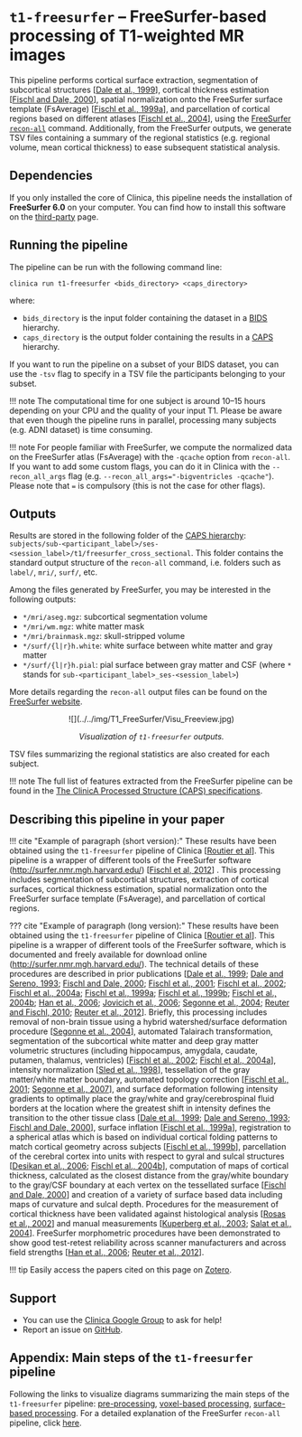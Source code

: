 # `t1-freesurfer` – FreeSurfer-based processing of T1-weighted MR images

This pipeline performs cortical surface extraction, segmentation of subcortical structures [[Dale et al., 1999](http://dx.doi.org/10.1006/nimg.1998.0395)], cortical thickness estimation [[Fischl and Dale, 2000](http://dx.doi.org/10.1073/pnas.200033797)], spatial normalization onto the FreeSurfer surface template (FsAverage) [[Fischl et al., 1999a](http://dx.doi.org/10.1006/nimg.1998.0396)], and parcellation of cortical regions based on different atlases [[Fischl et al., 2004](http://dx.doi.org/10.1093/cercor/bhg087)], using the [FreeSurfer `recon-all`](https://surfer.nmr.mgh.harvard.edu/fswiki/recon-all) command. Additionally, from the FreeSurfer outputs, we generate TSV files containing a summary of the regional statistics (e.g. regional volume, mean cortical thickness) to ease subsequent statistical analysis.


## Dependencies
<!-- If you installed the docker image of Clinica, nothing is required. -->
If you only installed the core of Clinica, this pipeline needs the installation of **FreeSurfer 6.0** on your computer. You can find how to install this software on the [third-party](../../Third-party) page.

## Running the pipeline
The pipeline can be run with the following command line:
```Text
clinica run t1-freesurfer <bids_directory> <caps_directory>
```
where:

  - `bids_directory` is the input folder containing the dataset in a [BIDS](../../BIDS) hierarchy.
  - `caps_directory` is the output folder containing the results in a [CAPS](../../CAPS/Introduction) hierarchy.

If you want to run the pipeline on a subset of your BIDS dataset, you can use the `-tsv` flag to specify in a TSV file the participants belonging to your subset.

!!! note
    The computational time for one subject is around 10–15 hours depending on your CPU and the quality of your input T1. Please be aware that even though the pipeline runs in parallel, processing many subjects (e.g. ADNI dataset) is time consuming.

!!! note
    For people familiar with FreeSurfer, we compute the normalized data on the FreeSurfer atlas (FsAverage) with the `-qcache` option from `recon-all`. If you want to add some custom flags, you can do it in Clinica with the `--recon_all_args` flag (e.g. `--recon_all_args="-bigventricles -qcache"`). Please note that `=` is compulsory (this is not the case for other flags).


## Outputs
Results are stored in the following folder of the [CAPS hierarchy](../../CAPS/Specifications/#t1-freesurfer-freesurfer-based-processing-of-t1-weighted-mr-images): `subjects/sub-<participant_label>/ses-<session_label>/t1/freesurfer_cross_sectional`.
This folder contains the standard output structure of the `recon-all` command, i.e. folders such as `label/`, `mri/`, `surf/`, etc.

Among the files generated by FreeSurfer, you may be interested in the following outputs:

  - `*/mri/aseg.mgz`: subcortical segmentation volume
  - `*/mri/wm.mgz`: white matter mask
  - `*/mri/brainmask.mgz`: skull-stripped volume
  - `*/surf/{l|r}h.white`: white surface between white matter and gray matter
  - `*/surf/{l|r}h.pial`: pial surface between gray matter and CSF
  (where `*` stands for `sub-<participant_label>_ses-<session_label>`)


More details regarding the `recon-all` output files can be found on the [FreeSurfer website](https://surfer.nmr.mgh.harvard.edu/fswiki/ReconAllOutputFiles).

<center>![](../../img/T1_FreeSurfer/Visu_Freeview.jpg)</center>

*<center>Visualization of `t1-freesurfer` outputs.</center>*

TSV files summarizing the regional statistics are also created for each subject.

!!! note
    The full list of features extracted from the FreeSurfer pipeline can be found in the [The ClinicA Processed Structure (CAPS) specifications](../../CAPS/Specifications/#t1-freesurfer-freesurfer-based-processing-of-t1-weighted-mr-images).


<!-- ## Visualization of the results

!!! note
    The visualization command is not available for the moment. Please come back later, this section will be updated ASAP. -->


## Describing this pipeline in your paper

!!! cite "Example of paragraph (short version):"
    These results have been obtained using the `t1-freesurfer` pipeline of Clinica [[Routier et al](https://hal.inria.fr/hal-02308126/)]. This pipeline is a wrapper of different tools of the FreeSurfer software (http://surfer.nmr.mgh.harvard.edu/) [[Fischl et al, 2012](http://dx.doi.org/10.1016/j.neuroimage.2012.01.021)] . This processing includes segmentation of subcortical structures, extraction of cortical surfaces, cortical thickness estimation, spatial normalization onto the FreeSurfer surface template (FsAverage), and parcellation of cortical regions.

??? cite "Example of paragraph (long version):"
    These results have been obtained using the `t1-freesurfer` pipeline of Clinica [[Routier et al](https://hal.inria.fr/hal-02308126/)]. This pipeline is a wrapper of  different tools of the FreeSurfer software, which is documented and freely available for download online (http://surfer.nmr.mgh.harvard.edu/). The technical details of these procedures are described in prior publications [[Dale et al., 1999](http://dx.doi.org/10.1006/nimg.1998.0395); [Dale and Sereno, 1993](http://dx.doi.org/10.1162/jocn.1993.5.2.162); [Fischl and Dale, 2000](http://dx.doi.org/10.1073/pnas.200033797); [Fischl et al., 2001](http://dx.doi.org/10.1109/42.906426); [Fischl et al., 2002](http://dx.doi.org/10.1016/S0896-6273(02)00569-X); [Fischl et al., 2004a](http://dx.doi.org/10.1016/j.neuroimage.2004.07.016); [Fischl et al., 1999a](http://dx.doi.org/10.1006/nimg.1998.0396); [Fischl et al., 1999b](http://dx.doi.org/10.1002/(SICI)1097-0193(1999)8:4<272::AID-HBM10>3.0.CO;2-4); [Fischl et al., 2004b](http://dx.doi.org/10.1093/cercor/bhg087); [Han et al., 2006](http://dx.doi.org/10.1016/j.neuroimage.2006.02.051); [Jovicich et al., 2006](http://dx.doi.org/10.1016/j.neuroimage.2005.09.046); [Segonne et al., 2004](http://dx.doi.org/10.1016/j.neuroimage.2004.03.032); [Reuter and Fischl, 2010](http://dx.doi.org/10.1016/j.neuroimage.2011.02.076); [Reuter et al., 2012](http://dx.doi.org/10.1016/j.neuroimage.2012.02.084)]. Briefly, this processing includes removal of non-brain tissue using a hybrid watershed/surface deformation procedure [[Segonne et al., 2004](http://dx.doi.org/10.1016/j.neuroimage.2004.03.032)], automated Talairach transformation, segmentation of the subcortical white matter and deep gray matter volumetric structures (including hippocampus, amygdala, caudate, putamen, thalamus, ventricles) [[Fischl et al., 2002](http://dx.doi.org/10.1016/S0896-6273(02)00569-X); [Fischl et al., 2004a](http://dx.doi.org/10.1016/j.neuroimage.2004.07.016)], intensity normalization [[Sled et al., 1998](http://dx.doi.org/10.1109/42.668698)], tessellation of the gray matter/white matter boundary, automated topology correction [[Fischl et al., 2001](http://dx.doi.org/10.1109/42.906426); [Segonne et al., 2007](http://dx.doi.org/10.1109/TMI.2006.887364)], and surface deformation following intensity gradients to optimally place the gray/white and gray/cerebrospinal fluid borders at the location where the greatest shift in intensity defines the transition to the other tissue class [[Dale et al., 1999](http://dx.doi.org/10.1006/nimg.1998.0395); [Dale and Sereno, 1993](http://dx.doi.org/10.1162/jocn.1993.5.2.162); [Fischl and Dale, 2000](http://dx.doi.org/10.1073/pnas.200033797)], surface inflation [[Fischl et al., 1999a](http://dx.doi.org/10.1006/nimg.1998.0396)], registration to a spherical atlas which is based on individual cortical folding patterns to match cortical geometry across subjects [[Fischl et al., 1999b](http://dx.doi.org/10.1002/(SICI)1097-0193(1999)8:4<272::AID-HBM10>3.0.CO;2-4)], parcellation of the cerebral cortex into units with respect to gyral and sulcal structures [[Desikan et al., 2006](http://dx.doi.org/10.1016/j.neuroimage.2006.01.021); [Fischl et al., 2004b](http://dx.doi.org/10.1093/cercor/bhg087)], computation of maps of cortical thickness, calculated as the closest distance from the gray/white boundary to the gray/CSF boundary at each vertex on the tessellated surface [[Fischl and Dale, 2000](http://dx.doi.org/10.1073/pnas.200033797)] and creation of a variety of surface based data including maps of curvature and sulcal depth. Procedures for the measurement of cortical thickness have been validated against histological analysis [[Rosas et al., 2002](http://dx.doi.org/10.1212/WNL.58.5.695)] and manual measurements [[Kuperberg et al., 2003](http://dx.doi.org/10.1001/archpsyc.60.9.878); [Salat et al., 2004](http://dx.doi.org/10.1093/cercor/bhh032)]. FreeSurfer morphometric procedures have been demonstrated to show good test-retest reliability across scanner manufacturers and across field strengths [[Han et al., 2006](http://dx.doi.org/10.1016/j.neuroimage.2006.02.051); [Reuter et al., 2012](http://dx.doi.org/10.1016/j.neuroimage.2012.02.084)].

!!! tip
    Easily access the papers cited on this page on [Zotero](https://www.zotero.org/groups/2240070/clinica_aramislab/items/collectionKey/GHAXT4R5).

## Support

-   You can use the [Clinica Google Group](https://groups.google.com/forum/#!forum/clinica-user) to ask for help!
-   Report an issue on [GitHub](https://github.com/aramis-lab/clinica/issues).

## Appendix: Main steps of the `t1-freesurfer` pipeline
Following the links to visualize diagrams summarizing the main steps of the `t1-freesurfer` pipeline: [pre-processing](../../img/T1_FreeSurfer/t1-freesurfer_pipeline1.svg), [voxel-based processing](../../img/T1_FreeSurfer/t1-freesurfer_pipeline2.svg), [surface-based processing](../../img/T1_FreeSurfer/t1-freesurfer_pipeline3.svg). For a detailed explanation of the FreeSurfer `recon-all` pipeline, click [here](https://surfer.nmr.mgh.harvard.edu/fswiki/recon-all).
